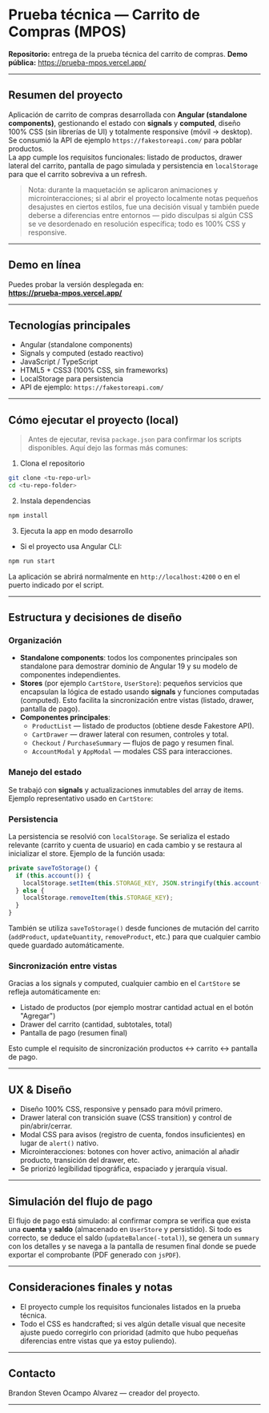 # Prueba técnica — Carrito de Compras (MPOS)

**Repositorio:** entrega de la prueba técnica del carrito de compras.
**Demo pública:** https://prueba-mpos.vercel.app/

---

## Resumen del proyecto

Aplicación de carrito de compras desarrollada con **Angular (standalone components)**, gestionando el estado con **signals** y **computed**, diseño 100% CSS (sin librerías de UI) y totalmente responsive (móvil → desktop). Se consumió la API de ejemplo `https://fakestoreapi.com/` para poblar productos.  
La app cumple los requisitos funcionales: listado de productos, drawer lateral del carrito, pantalla de pago simulada y persistencia en `localStorage` para que el carrito sobreviva a un refresh.

> Nota: durante la maquetación se aplicaron animaciones y microinteracciones; si al abrir el proyecto localmente notas pequeños desajustes en ciertos estilos, fue una decisión visual y también puede deberse a diferencias entre entornos — pido disculpas si algún CSS se ve desordenado en resolución específica; todo es 100% CSS y responsive.

---

## Demo en línea

Puedes probar la versión desplegada en:  
**https://prueba-mpos.vercel.app/**

---

## Tecnologías principales

- Angular (standalone components)
- Signals y computed (estado reactivo)
- JavaScript / TypeScript
- HTML5 + CSS3 (100% CSS, sin frameworks)
- LocalStorage para persistencia
- API de ejemplo: `https://fakestoreapi.com/`

---

## Cómo ejecutar el proyecto (local)

> Antes de ejecutar, revisa `package.json` para confirmar los scripts disponibles. Aquí dejo las formas más comunes:

1. Clona el repositorio
```bash
git clone <tu-repo-url>
cd <tu-repo-folder>
```

2. Instala dependencias
```bash
npm install
```

3. Ejecuta la app en modo desarrollo

- Si el proyecto usa Angular CLI:
```bash
npm run start
```

La aplicación se abrirá normalmente en `http://localhost:4200` o en el puerto indicado por el script.

---

## Estructura y decisiones de diseño

### Organización
- **Standalone components**: todos los componentes principales son standalone para demostrar dominio de Angular 19 y su modelo de componentes independientes.
- **Stores** (por ejemplo `CartStore`, `UserStore`): pequeños servicios que encapsulan la lógica de estado usando **signals** y funciones computadas (computed). Esto facilita la sincronización entre vistas (listado, drawer, pantalla de pago).
- **Componentes principales**:
  - `ProductList` — listado de productos (obtiene desde Fakestore API).
  - `CartDrawer` — drawer lateral con resumen, controles y total.
  - `Checkout` / `PurchaseSummary` — flujos de pago y resumen final.
  - `AccountModal` y `AppModal` — modales CSS para interacciones.

### Manejo del estado
Se trabajó con **signals** y actualizaciones inmutables del array de items. Ejemplo representativo usado en `CartStore`:

### Persistencia

La persistencia se resolvió con `localStorage`. Se serializa el estado relevante (carrito y cuenta de usuario) en cada cambio y se restaura al inicializar el store. Ejemplo de la función usada:

```ts
private saveToStorage() {
  if (this.account()) {
    localStorage.setItem(this.STORAGE_KEY, JSON.stringify(this.account()));
  } else {
    localStorage.removeItem(this.STORAGE_KEY);
  }
}
```

También se utiliza `saveToStorage()` desde funciones de mutación del carrito (`addProduct`, `updateQuantity`, `removeProduct`, etc.) para que cualquier cambio quede guardado automáticamente.

### Sincronización entre vistas

Gracias a los signals y computed, cualquier cambio en el `CartStore` se refleja automáticamente en:
- Listado de productos (por ejemplo mostrar cantidad actual en el botón "Agregar")
- Drawer del carrito (cantidad, subtotales, total)
- Pantalla de pago (resumen final)

Esto cumple el requisito de sincronización productos ↔ carrito ↔ pantalla de pago.

---

## UX & Diseño

- Diseño 100% CSS, responsive y pensado para móvil primero.
- Drawer lateral con transición suave (CSS transition) y control de pin/abrir/cerrar.
- Modal CSS para avisos (registro de cuenta, fondos insuficientes) en lugar de `alert()` nativo.
- Microinteracciones: botones con hover activo, animación al añadir producto, transición del drawer, etc.
- Se priorizó legibilidad tipográfica, espaciado y jerarquía visual.

---

## Simulación del flujo de pago

El flujo de pago está simulado: al confirmar compra se verifica que exista una **cuenta** y **saldo** (almacenado en `UserStore` y persistido). Si todo es correcto, se deduce el saldo (`updateBalance(-total)`), se genera un `summary` con los detalles y se navega a la pantalla de resumen final donde se puede exportar el comprobante (PDF generado con `jsPDF`).

---

## Consideraciones finales y notas

- El proyecto cumple los requisitos funcionales listados en la prueba técnica.
- Todo el CSS es handcrafted; si ves algún detalle visual que necesite ajuste puedo corregirlo con prioridad (admito que hubo pequeñas diferencias entre vistas que ya estoy puliendo).

---

## Contacto
Brandon Steven Ocampo Alvarez — creador del proyecto.

---
